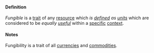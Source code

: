 #### Definition

*Fungible* is a [trait](https://github.com/gcassel/Modular-Organizing-Terminology/blob/master/terms/trait.md) of any [resource](https://github.com/gcassel/Modular-Organizing-Terminology/blob/master/terms/resource.md) which *is [defined](https://github.com/gcassel/Modular-Organizing-Terminology/blob/master/terms/define.md) as  [units](https://github.com/gcassel/Modular-Organizing-Terminology/blob/master/terms/unit.md)* which are considered to be *equally [useful](https://github.com/gcassel/Modular-Organizing-Terminology/blob/master/terms/use.md)* within a [specific](https://github.com/gcassel/Modular-Organizing-Terminology/blob/master/terms/specific.md) [context](https://github.com/gcassel/Modular-Organizing-Terminology/blob/master/terms/context.md).

#### Notes

Fungibility is a trait of all [currencies](https://github.com/gcassel/Modular-Organizing-Terminology/blob/master/terms/currency.md) and [commodities](https://github.com/gcassel/Modular-Organizing-Terminology/blob/master/terms/commodity.md).
